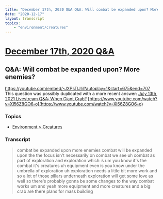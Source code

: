```yaml
---
title: "December 17th, 2020 Q&A Q&A: Will combat be expanded upon? More enemies?"
date: "2020-12-17"
layout: transcript
topics:
    - "environment/creatures"
---
```

# [December 17th, 2020 Q&A](../2020-12-17.md)
## Q&A: Will combat be expanded upon? More enemies?
https://youtube.com/embed/-JXPsTlJIiI?autoplay=1&start=675&end=707
This question was possibly duplicated with a more recent answer: [July 13th, 2021 Livestream Q&A: When Giant Crab?](./yt-Xl56Z8GO6-o.md) [https://www.youtube.com/watch?v=Xl56Z8GO6-o](https://www.youtube.com/watch?v=Xl56Z8GO6-o)


### Topics
* [Environment > Creatures](../topics/environment/creatures.md)

### Transcript

> combat be expanded upon more enemies combat will be expanded upon the the focus isn't necessarily on combat we see uh combat as part of exploration and exploration which is um you know it's the combat it's creatures uh equipment even is you know under the umbrella of exploration uh exploration needs a little bit more work and so a lot of those pillars underneath exploration will get some love as well so there's probably gonna be some changes to the way combat works um and yeah more equipment and more creatures and a big crab are there plans for mass building
